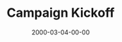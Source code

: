 ---
layout: message
category: message
series: "A Real Home for Real People"
title: "Campaign Kickoff "
date: 2000-03-04-00-00
message_id: 386
---